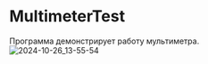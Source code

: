 # MultimeterTest
Программа демонстрирует работу мультиметра.
![2024-10-26_13-55-54](https://github.com/user-attachments/assets/1d562d4b-e25d-40a8-a7ef-432fc2e6c083)

